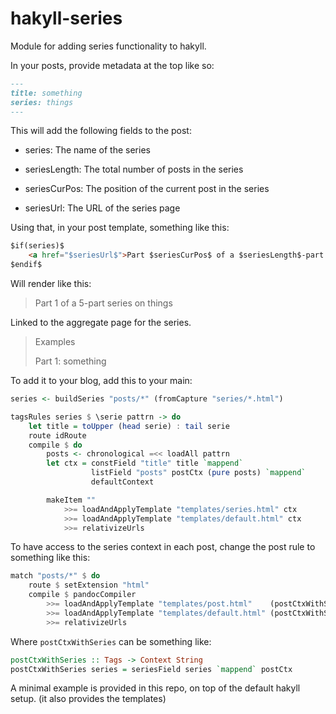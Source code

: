 # hakyll-series

Module for adding series functionality to hakyll.

In your posts, provide metadata at the top like so:

```markdown
---
title: something
series: things
---
```

This will add the following fields to the post:

  * series: The name of the series

  * seriesLength: The total number of posts in the series

  * seriesCurPos: The position of the current post in the series

  * seriesUrl: The URL of the series page

Using that, in your post template, something like this:


```html
$if(series)$
    <a href="$seriesUrl$">Part $seriesCurPos$ of a $seriesLength$-part series on $series$</a>
$endif$
```

Will render like this:

> Part 1 of a 5-part series on things

Linked to the aggregate page for the series.

> Examples
>
>   Part 1: something

To add it to your blog, add this to your main:

```haskell
series <- buildSeries "posts/*" (fromCapture "series/*.html")

tagsRules series $ \serie pattrn -> do
    let title = toUpper (head serie) : tail serie
    route idRoute
    compile $ do
        posts <- chronological =<< loadAll pattrn
        let ctx = constField "title" title `mappend`
                  listField "posts" postCtx (pure posts) `mappend`
                  defaultContext

        makeItem ""
            >>= loadAndApplyTemplate "templates/series.html" ctx
            >>= loadAndApplyTemplate "templates/default.html" ctx
            >>= relativizeUrls
```

To have access to the series context in each post, change the post rule to something like this:

```haskell
match "posts/*" $ do
    route $ setExtension "html"
    compile $ pandocCompiler
        >>= loadAndApplyTemplate "templates/post.html"    (postCtxWithSeries series)
        >>= loadAndApplyTemplate "templates/default.html" (postCtxWithSeries series)
        >>= relativizeUrls
```

Where `postCtxWithSeries` can be something like:

```haskell
postCtxWithSeries :: Tags -> Context String
postCtxWithSeries series = seriesField series `mappend` postCtx
```

A minimal example is provided in this repo, on top of the default hakyll setup. (it also provides the templates)
